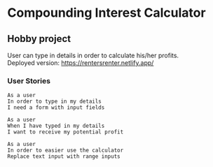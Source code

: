 # Compounding Interest Calculator
## Hobby project
User can type in details in order to calculate his/her profits.  
Deployed version: https://rentersrenter.netlify.app/

### User Stories
```
As a user
In order to type in my details
I need a form with input fields
```
```
As a user
When I have typed in my details
I want to receive my potential profit
```
```
As a user
In order to easier use the calculator
Replace text input with range inputs
```
